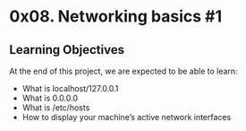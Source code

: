 # 0x08. Networking basics #1

## Learning Objectives

At the end of this project, we are expected to be able to learn:

- What is localhost/127.0.0.1
- What is 0.0.0.0
- What is /etc/hosts
- How to display your machine’s active network interfaces
